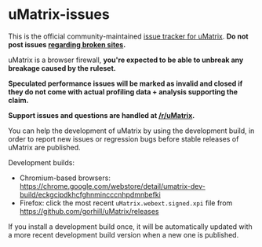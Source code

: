 # uMatrix-issues

This is the official community-maintained [issue tracker for uMatrix](https://github.com/uBlockOrigin/uMatrix-issues/issues). **Do not post issues [regarding broken sites](https://github.com/gorhill/uMatrix#warnings).** 

uMatrix is a browser firewall, **you're expected to be able to unbreak any breakage caused by the ruleset.** 

**Speculated performance issues will be marked as invalid and closed if they do not come with actual profiling data + analysis supporting the claim.** 

**Support issues and questions are handled at [/r/uMatrix](https://old.reddit.com/r/uMatrix/).**

You can help the development of uMatrix by using the development build, in order to report new issues or regression bugs before stable releases of uMatrix are published.

Development builds:
- Chromium-based browsers: <https://chrome.google.com/webstore/detail/umatrix-dev-build/eckgcipdkhcfghnmincccnhpdmnbefki>
- Firefox: click the most recent `uMatrix.webext.signed.xpi` file from <https://github.com/gorhill/uMatrix/releases>

If you install a development build once, it will be automatically updated with a more recent development build version when a new one is published.
